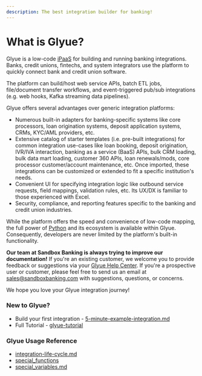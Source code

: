 ```yaml
---
description: The best integration builder for banking!
---
```


# What is Glyue?

Glyue is a low-code [iPaaS](https://en.wikipedia.org/wiki/Cloud-based\_integration) for building and running banking integrations.  Banks, credit unions, fintechs, and system integrators use the platform to quickly connect bank and credit union software.

The platform can build/host web service APIs, batch ETL jobs, file/document transfer workflows, and event-triggered pub/sub integrations (e.g. web hooks, Kafka streaming data pipelines).

Glyue offers several advantages over generic integration platforms:

* Numerous built-in adapters for banking-specific systems like core processors, loan origination systems, deposit application systems, CRMs, KYC/AML providers, etc.
* Extensive catalog of starter templates (i.e. pre-built integrations) for common integration use-cases like loan booking, deposit origination,  IVR/IVA interaction, banking as a service (BaaS) APIs, bulk CRM loading, bulk data mart loading, customer 360 APIs, loan renewals/mods, core processor customer/account maintenance, etc.  Once imported, these integrations can be customized or extended to fit a specific institution's needs.
* Convenient UI for specifying integration logic like outbound service requests, field mappings, validation rules, etc.  Its UX/DX is familiar to those experienced with Excel.
* Security, compliance, and reporting features specific to the banking and credit union industries.

While the platform offers the speed and convenience of low-code mapping, the full power of [Python](https://www.python.org/) and its ecosystem is available within Glyue.  Consequently, developers are never limited by the platform's built-in functionality.

**Our team at Sandbox Banking is always trying to improve our documentation!**  If you're an existing customer, we welcome you to provide feedback or suggestions via your [Glyue Help Center](https://alphapack.atlassian.net/servicedesk/customer/portals).  If you're a prospective user or customer, please feel free to send us an email at [sales@sandboxbanking.com](mailto:sales@sandboxbanking.com) with suggestions, questions, or concerns.

We hope you love your Glyue integration journey!

### New to Glyue?

* Build your first integration - [5-minute-example-integration.md](getting\_started/5-minute-example-integration.md "mention")
* Full Tutorial - [glyue-tutorial](getting\_started/glyue-tutorial/ "mention")

### Glyue Usage Reference

* [integration-life-cycle.md](reference/integration-life-cycle.md "mention")
* [special\_functions](reference/special\_functions/ "mention")
* [special\_variables.md](reference/special\_variables.md "mention")
